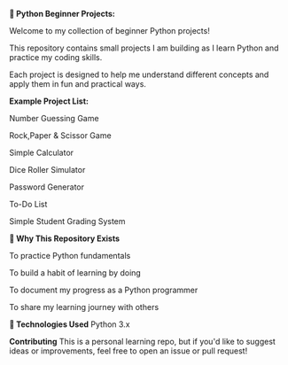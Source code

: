 **🐍 Python Beginner Projects:**

Welcome to my collection of beginner Python projects!

This repository contains small projects I am building as I learn Python and practice my coding skills.

Each project is designed to help me understand different concepts and apply them in fun and practical ways.

**Example Project List:**

Number Guessing Game

Rock,Paper & Scissor Game

Simple Calculator

Dice Roller Simulator

Password Generator

To-Do List 

Simple Student Grading System


**🎯 Why This Repository Exists**

To practice Python fundamentals

To build a habit of learning by doing

To document my progress as a Python programmer

To share my learning journey with others

**🚀 Technologies Used**
Python 3.x

**Contributing**
This is a personal learning repo, but if you'd like to suggest ideas or improvements, feel free to open an issue or pull request!
